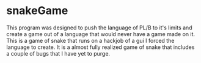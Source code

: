 # snakeGame
This program was designed to push the language of PL/B to it's limits and create a game out of a language that would never have a game made on it. This is a game of snake that runs on a hackjob of a gui I forced the language to create. It is a almost fully realized game of snake that includes a couple of bugs that I have yet to purge.

